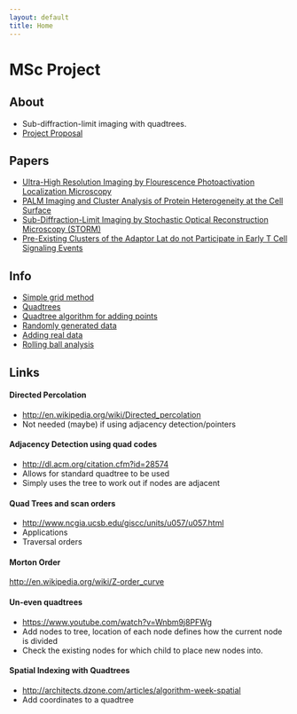 ```yaml
---
layout: default
title: Home
---
```


# MSc Project

## About
- Sub-diffraction-limit imaging with quadtrees.
- [Project Proposal](res/proposal.pdf)

## Papers
- [Ultra-High Resolution Imaging by Flourescence Photoactivation Localization
  Microscopy](Papers/hess2006ultra.pdf)
- [PALM Imaging and Cluster Analysis of Protein Heterogeneity at the Cell
  Surface](Papers/owen2010palm.pdf)
- [Sub-Diffraction-Limit Imaging by Stochastic Optical Reconstruction
  Microscopy (STORM)](Papers/rust2006sub.pdf)
- [Pre-Existing Clusters of the Adaptor Lat do not Participate in Early T Cell
  Signaling Events](Papers/williamson2011pre.pdf)

## Info
- [Simple grid method](infoposts/simple_grid.md)
- [Quadtrees](infoposts/quadtrees.html)
- [Quadtree algorithm for adding points](infoposts/point_adding_to_quadtree.html)
- [Randomly generated data](infoposts/randomdata.html)
- [Adding real data](infoposts/real_data/adding_real_data.html)
- [Rolling ball analysis](infoposts/rolling_ball_analysis.md)

## Links

#### Directed Percolation
- <http://en.wikipedia.org/wiki/Directed_percolation>
- Not needed (maybe) if using adjacency detection/pointers

#### Adjacency Detection using quad codes
- <http://dl.acm.org/citation.cfm?id=28574>
- Allows for standard quadtree to be used
- Simply uses the tree to work out if nodes are adjacent

#### Quad Trees and scan orders
- <http://www.ncgia.ucsb.edu/giscc/units/u057/u057.html>
- Applications
- Traversal orders

#### Morton Order
<http://en.wikipedia.org/wiki/Z-order_curve>

#### Un-even quadtrees
- <https://www.youtube.com/watch?v=Wnbm9j8PFWg>
- Add nodes to tree, location of each node defines how the current node is 
  divided
- Check the existing nodes for which child to place new nodes into.

#### Spatial Indexing with Quadtrees
- <http://architects.dzone.com/articles/algorithm-week-spatial>
- Add coordinates to a quadtree
